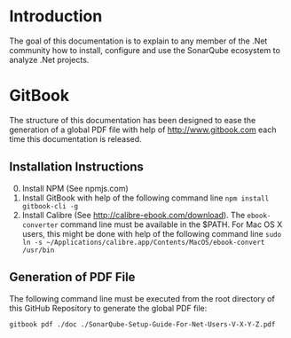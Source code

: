 # Introduction

The goal of this documentation is to explain to any member of the .Net community how to install, configure and use the SonarQube ecosystem to analyze .Net projects.

# GitBook

The structure of this documentation has been designed to ease the generation of a global PDF file with help of http://www.gitbook.com each time this documentation is released.

## Installation Instructions

0. Install NPM (See npmjs.com)
0. Install GitBook with help of the following command line `npm install gitbook-cli -g`
0. Install Calibre (See http://calibre-ebook.com/download). The `ebook-converter` command line must be available in the $PATH. For Mac OS X users, this might be done with help of the following command line `sudo ln -s ~/Applications/calibre.app/Contents/MacOS/ebook-convert /usr/bin`

## Generation of PDF File

The following command line must be executed from the root directory of this GitHub Repository to generate the global PDF file:

`gitbook pdf ./doc ./SonarQube-Setup-Guide-For-Net-Users-V-X-Y-Z.pdf`